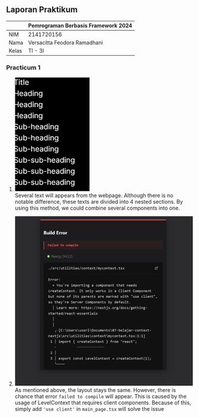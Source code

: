 ## Laporan Praktikum

|  | Pemrograman Berbasis Framework 2024 |
|--|--|
| NIM |  2141720156|
| Nama |  Versacitta Feodora Ramadhani |
| Kelas | TI - 3I |

### Practicum 1
1. ![Screenshot](README-pic/1a.png)<br/>
Several text will appears from the webpage. Although there is no notable difference, these texts are divided into 4 nested sections. By using this method, we could combine several components into one.<br/>

2. ![Screenshot](README-pic/2a.png)<br/>
As mentioned above, the layout stays the same. However, there is chance that error `failed to compile` will appear. This is caused by the usage of LevelContext that requires client components. Because of this, simply add `'use client'` in `main_page.tsx` will solve the issue<br/>